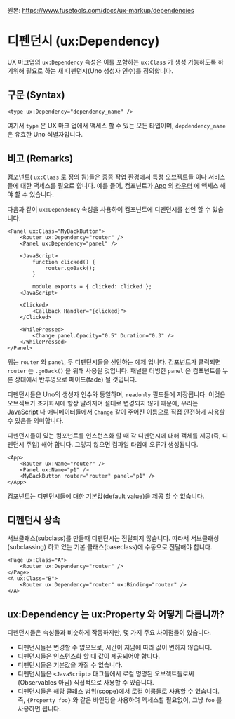 원본: https://www.fusetools.com/docs/ux-markup/dependencies

# 디펜던시 (ux:Dependency) #

UX 마크업의 `ux:Dependency` 속성은 이를 포함하는 `ux:Class` 가 생성 가능하도록 하기위해 필요로 하는 새 디펜던시(Uno 생성자 인수)를 정의합니다.

## 구문 (Syntax) ##

```
<type ux:Dependency="dependency_name" />
```

여기서 `type` 은 UX 마크 업에서 액세스 할 수 있는 모든 타입이며, `depdendency_name` 은 유효한 Uno 식별자입니다.

## 비고 (Remarks) ##

컴포넌트( `ux:Class` 로 정의 됨)들은 종종 작업 환경에서 특정 오브젝트들 이나 서비스들에 대한 액세스를 필요로 합니다. 예를 들어, 컴포넌트가 [App](https://www.fusetools.com/docs/fuse/app) 의 [라우터](https://www.fusetools.com/docs/fuse/navigation/router) 에 액세스 해야 할 수 있습니다.

다음과 같이 `ux:Dependency` 속성을 사용하여 컴포넌트에 디펜던시를 선언 할 수 있습니다.

```
<Panel ux:Class="MyBackButton">
    <Router ux:Dependency="router" />
    <Panel ux:Dependency="panel" />

    <JavaScript>
        function clicked() {
            router.goBack();
        }

        module.exports = { clicked: clicked };
    <JavaScript>

    <Clicked>
        <Callback Handler="{clicked}">
    </Clicked>

    <WhilePressed>
        <Change panel.Opacity="0.5" Duration="0.3" />
    </WhilePressed>
</Panel>
```

위는 `router` 와 `panel`, 두 디펜던시들을 선언하는 예제 입니다. 컴포넌트가 클릭되면 `router` 는 `.goBack()` 을 위해 사용될 것입니다. 패널을 더빙한 `panel` 은 컴포넌트를 누른 상태에서 반투명으로 페이드(fade) 될 것입니다.

디펜던시들은 Uno의 생성자 인수와 동일하며, `readonly` 필드들에 저장됩니다. 이것은 오브젝트가 초기화시에 항상 알려지며 절대로 변경되지 않기 때문에, 우리는 [JavaScript](https://www.fusetools.com/docs/fuse/reactive/javascript) 나 애니메이터들에서 `Change` 같이 주어진 이름으로 직접 안전하게 사용할 수 있음을 의미합니다.

디펜던시들이 있는 컴포넌트를 인스턴스화 할 때 각 디펜던시에 대해 객체를 제공(즉, 디펜던시 주입) 해야 합니다. 그렇지 않으면 컴파일 타임에 오류가 생성됩니다.

```
<App>
    <Router ux:Name="router" />
    <Panel ux:Name="p1" />
    <MyBackButton router="router" panel="p1" />
</App>
```

컴포넌트는 디펜던시들에 대한 기본값(default value)을 제공 할 수 없습니다.

## 디펜던시 상속 ##

서브클래스(subclass)를 만들때 디펜던시는 전달되지 않습니다. 따라서 서브클래싱(subclassing) 하고 있는 기본 클래스(baseclass)에 수동으로 전달해야 합니다.

```
<Page ux:Class="A">
    <Router ux:Dependency="router" />
</Page>
<A ux:Class="B">
    <Router ux:Dependency="router" ux:Binding="router" />
</A>
```

## ux:Dependency 는 ux:Property 와 어떻게 다릅니까? ##

디펜던시들은 속성들과 비슷하게 작동하지만, 몇 가지 주요 차이점들이 있습니다.

- 디펜던시들은 변경할 수 없으므로, 시간이 지남에 따라 값이 변하지 않습니다.
- 디펜던시들은 인스턴스화 할 때 값이 제공되어야 합니다.
- 디펜던시들은 기본값을 가질 수 없습니다.
- 디펜던시들은 `<JavaScript>` 태그들에서 로컬 명명된 오브젝트들로써(Observables 아님) 직접적으로 사용할 수 있습니다.
- 디펜던시들은 해당 클래스 범위(scope)에서 로컬 이름들로 사용할 수 있습니다. 즉, `{Property foo}` 와 같은 바인딩을 사용하여 액세스할 필요없이, 그냥 `foo` 를 사용하면 됩니다.
